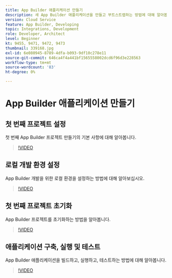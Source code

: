 ```yaml
---
title: App Builder 애플리케이션 만들기
description: 새 App Builder 애플리케이션을 만들고 부트스트랩하는 방법에 대해 알아봅니다.
version: Cloud Service
feature: App Builder, Developing
topic: Integrations, Development
role: Developer, Architect
level: Beginner
kt: 9455, 9471, 9472, 9473
thumbnail: 339168.jpg
exl-id: 6e080945-8789-4dfa-b093-9df10c278e11
source-git-commit: 646ca4f4a441bf1565558002dcd6f96d3e228563
workflow-type: tm+mt
source-wordcount: '83'
ht-degree: 0%

---
```


# App Builder 애플리케이션 만들기

## 첫 번째 프로젝트 설정

첫 번째 App Builder 프로젝트 만들기의 기본 사항에 대해 알아봅니다.

>[!VIDEO](https://video.tv.adobe.com/v/339168/?quality=12&learn=on)

## 로컬 개발 환경 설정

App Builder 개발을 위한 로컬 환경을 설정하는 방법에 대해 알아보십시오.

>[!VIDEO](https://video.tv.adobe.com/v/339169/?quality=12&learn=on)

## 첫 번째 프로젝트 초기화

App Builder 프로젝트를 초기화하는 방법을 알아봅니다.

>[!VIDEO](https://video.tv.adobe.com/v/339170/?quality=12&learn=on)

## 애플리케이션 구축, 실행 및 테스트

App Builder 애플리케이션을 빌드하고, 실행하고, 테스트하는 방법에 대해 알아봅니다.

>[!VIDEO](https://video.tv.adobe.com/v/339171/?quality=12&learn=on)
